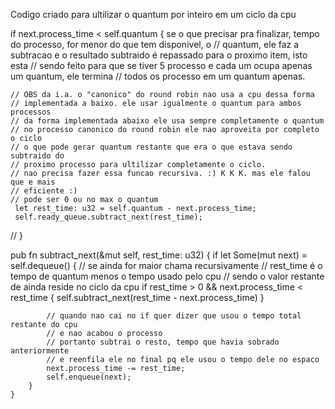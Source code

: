 Codigo criado para ultilizar o quantum por inteiro em um ciclo da cpu

 if next.process_time < self.quantum {
 se o que precisar pra finalizar, tempo do processo, for menor do que tem disponivel, o
    // quantum, ele faz a subtracao e o resultado subtraido é repassado para o proximo item, isto esta
    // sendo feito para que se tiver 5 processo e cada um ocupa apenas um quantum, ele termina
    // todos os processo em um quantum apenas.

    // OBS da i.a. o "canonico" do round robin nao usa a cpu dessa forma
    // implementada a baixo. ele usar igualmente o quantum para ambos processos
    // da forma implementada abaixo ele usa sempre completamente o quantum
    // no processo canonico do round robin ele nao aproveita por completo o ciclo
    // o que pode gerar quantum restante que era o que estava sendo subtraido do
    // proximo processo para ultilizar completamente o ciclo.
    // nao precisa fazer essa funcao recursiva. :) K K K. mas ele falou que e mais
    // eficiente :)
    // pode ser 0 ou no max o quantum
     let rest_time: u32 = self.quantum - next.process_time;
     self.ready_queue.subtract_next(rest_time);
// }


pub fn subtract_next(&mut self, rest_time: u32) {
        if let Some(mut next) = self.dequeue() {
            // se ainda for maior chama recursivamente
            // rest_time é o tempo de quantum menos o tempo usado pelo cpu
            // sendo o valor restante de ainda reside no ciclo da cpu
            if rest_time > 0 && next.process_time < rest_time {
                self.subtract_next(rest_time - next.process_time)
            }

            // quando nao cai no if quer dizer que usou o tempo total restante do cpu
            // e nao acabou o processo
            // portanto subtrai o resto, tempo que havia sobrado anteriormente
            // e reenfila ele no final pq ele usou o tempo dele no espaco
            next.process_time -= rest_time;
            self.enqueue(next);
        }
    }

